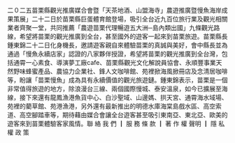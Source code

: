 二０二五苗栗縣觀光推廣媒合會暨「天茶地酒、山盟海寺」農遊推廣暨慢魚海岸成果策展」二十二日於苗栗縣巨蛋體育館登場，吸引全台近九百位旅行業及觀光相關業者齊聚一堂，共同推薦「農遊苗栗代理暢遊五大洲─島內類出國」九條觀光路線，希望將苗栗的觀光推廣到全台，甚至國外的遊客一起來到苗栗旅遊。苗栗縣長鍾東錦二十二日化身機長，邀請遊客親自來體驗苗栗的真誠與美好，會中縣長並為通過「慢魚永續店家」認證的八家夥伴授證，希望將苗栗的觀光推廣到全台灣，包括通霄一心素食、導演夢工廠cafe、苗栗縣觀光文化解說員協會、永順豐事業天然野味蜂蜜產品、農協力企業社、鋒人文咖啡館、苑裡掀海風掀冊店及念清居咖啡 等，盼讓「苗栗慢魚」成為具有永續價值的觀光旅遊鏈。鍾東錦表示，苗栗是一個非常值得旅遊的地方，除浪漫台三線、兩個國際慢城、泰安溫泉，如今已擴展至海線，接下來還有龍鳳漁港魚貨中心、白沙聖域、山邊媽、拱天宮、通霄海水域場、苑裡的藺草館、苑港漁港，另外還有最新推出的明德水庫海棠島戲水區、高空索道、高空腳踏車等，期待藉由媒合會讓全台遊客甚至吸引東南亞、東北亞、歐美的遊客來到苗栗體驗客家風情。聯 絡 我 們 ┃ 服 務 條 款 ┃ 著 作 權 聲明 ┃ 隱 私 權 政 策